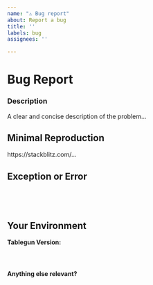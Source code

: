 ```yaml
---
name: "⚠️ Bug report"
about: Report a bug
title: ''
labels: bug
assignees: ''

---
```


<!--

Oh hi there!

To expedite issue processing please search open and closed issues before submitting a new one.
Existing issues often contain information about workarounds, resolution, or progress updates.

-->

# Bug Report

### Description
<!-- edit: --> A clear and concise description of the problem...

## Minimal Reproduction
<!-- Please create and share minimal reproduction of the issue starting with this template -->
<!-- edit: --> https://stackblitz.com/...

<!--
If StackBlitz is not suitable for reproduction of your issue, please create a minimal GitHub repository with the reproduction of the issue.
A good way to make a minimal reproduction is to create a new app via `ng new repro-app` and add the minimum possible code to show the problem.
Share the link to the repo below along with step-by-step instructions to reproduce the problem, as well as expected and actual behavior.

Issues that don't have enough info and can't be reproduced will be closed.

You can read more about issue submission guidelines here: https://github.com/mephistorine/tablegun/blob/stable/CONTRIBUTING.md#issue
-->

## Exception or Error
<pre><code>
<!-- If the issue is accompanied by an exception or an error, please share it below: -->

</code></pre>

## Your Environment

**Tablegun Version:**
<pre><code>
<!-- see in package.json and paste version below -->
</code></pre>

**Anything else relevant?**
<!-- Is this a browser specific issue? If so, please specify the browser and version. -->

<!-- Do any of these matter: operating system, IDE, package manager, HTTP server, ...? If so, please mention it below. -->
